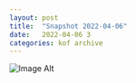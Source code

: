 ```yaml
---
layout:	post
title:	"Snapshot 2022-04-06"
date:	2022-04-06 3
categories:	kof archive
---
```


![Image Alt](https://k0f.github.io/assets/2022-04-06-154414.jpg)